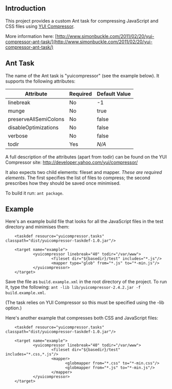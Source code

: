## Introduction

This project provides a custom Ant task for compressing JavaScript and CSS files using [YUI Compressor](http://developer.yahoo.com/yui/compressor/). 

More information here: [http://www.simonbuckle.com/2011/02/20/yui-compressor-ant-task/](http://www.simonbuckle.com/2011/02/20/yui-compressor-ant-task/)

## Ant Task

The name of the Ant task is "yuicompressor" (see the example below). It supports the following attributes:

|Attribute|Required|Default Value|
|---------|--------|-------------|
|linebreak|No|-1|
|munge|No|true|
|preserveAllSemiColons|No|false|
|disableOptimizations|No|false|
|verbose|No|false|
|todir|Yes|_N/A_|

A full description of the attributes (apart from todir) can be found on the YUI Compressor site: http://developer.yahoo.com/yui/compressor/

It also expects two child elements: fileset and mapper. *These are required elements*. 
The first specifies the list of files to compress; the second prescribes how they should be saved once minimised.

To build it run: `ant package`.

## Example

Here's an example build file that looks for all the JavaScript files in the test directory and minimises them:

  <project name="Compressor Test" default="example" basedir=".">
        
        <taskdef resource="yuicompressor.tasks" classpath="dist/yuicompressor-taskdef-1.0.jar"/>
        
        <target name="example">
                <yuicompressor linebreak="40" todir="/var/www">
                        <fileset dir="${basedir}/test" includes="*.js"/>
                        <mapper type="glob" from="*.js" to="*-min.js"/>
                </yuicompressor>
        </target>

  </project>

Save the file as `build.example.xml` in the root directory of the project. To run it, type the following: `ant -lib lib/yuicompressor-2.4.2.jar -f build.example.xml`.

(The task relies on YUI Compressor so this must be specified using the -lib option.)

Here's another example that compresses both CSS and JavaScript files:

<project name="Compressor Test" default="example" basedir=".">
        
        <taskdef resource="yuicompressor.tasks" classpath="dist/yuicompressor-taskdef-1.0.jar"/>
        
        <target name="example">
                <yuicompressor linebreak="40" todir="/var/www">
                        <fileset dir="${basedir}/test" includes="*.css,*.js"/>
                        <mapper>
                              <globmapper from="*.css" to="*-min.css"/>
                              <globmapper from="*.js" to="*-min.js"/>
                        </mapper>
                </yuicompressor>
        </target>

</project>

